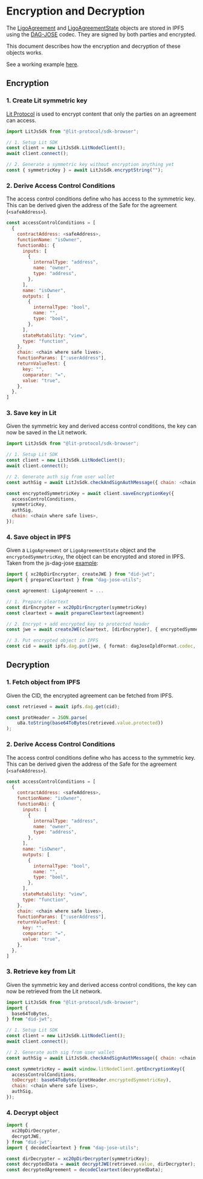 # Encryption and Decryption
The [LigoAgreement](../Schema/LigoAgreement) and [LigoAgreementState](../Schema/LigoAgreementState) objects are stored in IPFS using the [DAG-JOSE](https://ipld.io/specs/codecs/dag-jose/spec/) codec. They are signed by both parties and encrypted.

This document describes how the encryption and decryption of these objects works.

See a working example [here](https://github.com/Ligo-Protocol/ts-ligo-vocab/blob/main/examples/encryption.mjs).

## Encryption

### 1. Create Lit symmetric key
[Lit Protocol](https://litprotocol.com/) is used to encrypt content that only the parties on an agreement can access.

```javascript
import LitJsSdk from "@lit-protocol/sdk-browser";

// 1. Setup Lit SDK
const client = new LitJsSdk.LitNodeClient();  
await client.connect();

// 2. Generate a symmetric key without encryption anything yet
const { symmetricKey } = await LitJsSdk.encryptString("");
```

### 2. Derive Access Control Conditions
The access control conditions define who has access to the symmetric key. This can be derived given the address of the Safe for the agreement (`<safeAddress>`).

```javascript
const accessControlConditions = [
  {
	contractAddress: <safeAddress>,
	functionName: "isOwner",
	functionAbi: {
	  inputs: [
		{
		  internalType: "address",
		  name: "owner",
		  type: "address",
		},
	  ],
	  name: "isOwner",
	  outputs: [
		{
		  internalType: "bool",
		  name: "",
		  type: "bool",
		},
	  ],
	  stateMutability: "view",
	  type: "function",
	},
	chain: <chain where safe lives>,
	functionParams: [":userAddress"],
	returnValueTest: {
	  key: "",
	  comparator: "=",
	  value: "true",
	},
  },
]
```

### 3. Save key in Lit
Given the symmetric key and derived access control conditions, the key can now be saved in the Lit network.

```javascript
import LitJsSdk from "@lit-protocol/sdk-browser";

// 1. Setup Lit SDK
const client = new LitJsSdk.LitNodeClient();  
await client.connect();

// 2. Generate auth sig from user wallet
const authSig = await LitJsSdk.checkAndSignAuthMessage({ chain: <chain where safe lives> });

const encryptedSymmetricKey = await client.saveEncryptionKey({
  accessControlConditions,
  symmetricKey,
  authSig,
  chain: <chain where safe lives>,
});
```

### 4. Save object in IPFS
Given a `LigoAgreement` or `LigoAgreementState` object and the `encryptedSymmetricKey`, the object can be encrypted and stored in IPFS. Taken from the js-dag-jose [example](https://github.com/ceramicnetwork/js-dag-jose#symmetric-encryption):

```typescript
import { xc20pDirEncrypter, createJWE } from "did-jwt";
import { prepareCleartext } from "dag-jose-utils";

const agreement: LigoAgreement = ...

// 1. Prepare cleartext
const dirEncrypter = xc20pDirEncrypter(symmetricKey)
const cleartext = await prepareCleartext(agreement)

// 2. Encrypt + add encrypted key to protected header
const jwe = await createJWE(cleartext, [dirEncrypter], { encryptedSymmetricKey })

// 3. Put encrypted object in IPFS
const cid = await ipfs.dag.put(jwe, { format: dagJoseIpldFormat.codec, hashAlg: 'sha2-256' })
```


## Decryption
### 1. Fetch object from IPFS
Given the CID, the encrypted agreement can be fetched from IPFS.

```javascript
const retrieved = await ipfs.dag.get(cid);

const protHeader = JSON.parse(
	u8a.toString(base64ToBytes(retrieved.value.protected))
);
```

### 2. Derive Access Control Conditions
The access control conditions define who has access to the symmetric key. This can be derived given the address of the Safe for the agreement (`<safeAddress>`).

```javascript
const accessControlConditions = [
  {
	contractAddress: <safeAddress>,
	functionName: "isOwner",
	functionAbi: {
	  inputs: [
		{
		  internalType: "address",
		  name: "owner",
		  type: "address",
		},
	  ],
	  name: "isOwner",
	  outputs: [
		{
		  internalType: "bool",
		  name: "",
		  type: "bool",
		},
	  ],
	  stateMutability: "view",
	  type: "function",
	},
	chain: <chain where safe lives>,
	functionParams: [":userAddress"],
	returnValueTest: {
	  key: "",
	  comparator: "=",
	  value: "true",
	},
  },
]
```

### 3. Retrieve key from Lit
Given the symmetric key and derived access control conditions, the key can now be retrieved  from the Lit network.

```javascript
import LitJsSdk from "@lit-protocol/sdk-browser";
import {
  base64ToBytes,
} from "did-jwt";

// 1. Setup Lit SDK
const client = new LitJsSdk.LitNodeClient();  
await client.connect();

// 2. Generate auth sig from user wallet
const authSig = await LitJsSdk.checkAndSignAuthMessage({ chain: <chain where safe lives> });

const symmetricKey = await window.litNodeClient.getEncryptionKey({
  accessControlConditions,
  toDecrypt: base64ToBytes(protHeader.encryptedSymmetricKey),
  chain: <chain where safe lives>,
  authSig,
});
```

### 4. Decrypt object
```javascript
import {
  xc20pDirDecrypter,
  decryptJWE,
} from "did-jwt";
import { decodeCleartext } from "dag-jose-utils";

const dirDecrypter = xc20pDirDecrypter(symmetricKey);
const decryptedData = await decryptJWE(retrieved.value, dirDecrypter);
const decryptedAgreement = decodeCleartext(decryptedData);
```